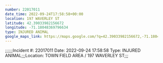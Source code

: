 ```yaml
---
number: 22017011
date_time: 2022-09-24T17:58:58+00:00
location: 197 WAVERLEY ST
latitude: 42.39033982156672
longitude: -71.18048369796634
type: INJURED ANIMAL
google_maps_link: https://maps.google.com/?q=42.39033982156672,-71.18048369796634
---
```


;;;;;;Incident #: 22017011  Date: 2022-09-24 17:58:58   Type: INJURED ANIMAL;;;Location: TOWN FIELD AREA / 197 WAVERLEY ST;;;
